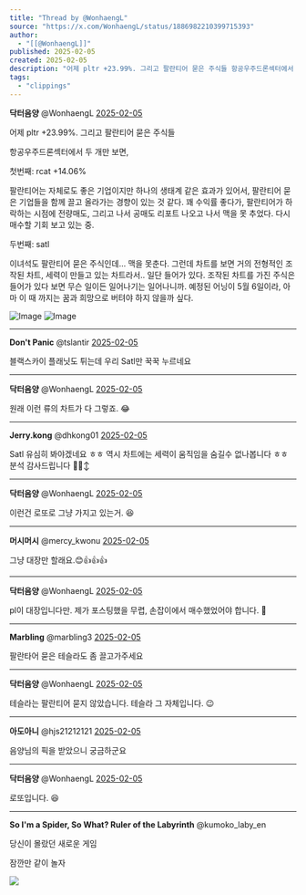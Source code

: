 ```yaml
---
title: "Thread by @WonhaengL"
source: "https://x.com/WonhaengL/status/1886982210399715393"
author:
  - "[[@WonhaengL]]"
published: 2025-02-05
created: 2025-02-05
description: "어제 pltr +23.99%. 그리고 팔란티어 묻은 주식들 항공우주드론섹터에서 두 개만 보면, 첫번째: rcat +14.06% 팔란티어는 자체로도 좋은 기업이지만 하나의 생태계 같은 효과가 있어서, 팔란티어 묻은 기업들을 함께 끌고 올라가는 경향이"
tags:
  - "clippings"
---
```

**닥터음양** @WonhaengL [2025-02-05](https://x.com/WonhaengL/status/1886982210399715393)

어제 pltr +23.99%. 그리고 팔란티어 묻은 주식들

항공우주드론섹터에서 두 개만 보면,

첫번째: rcat +14.06%

팔란티어는 자체로도 좋은 기업이지만 하나의 생태계 같은 효과가 있어서, 팔란티어 묻은 기업들을 함께 끌고 올라가는 경향이 있는 것 같다. 꽤 수익률 좋다가, 팔란티어가 하락하는 시점에 전량매도, 그리고 나서 공매도 리포트 나오고 나서 맥을 못 추었다. 다시 매수할 기회 보고 있는 중.

두번째: satl

이녀석도 팔란티어 묻은 주식인데... 맥을 못춘다. 그런데 차트를 보면 거의 전형적인 조작된 차트, 세력이 만들고 있는 차트라서.. 일단 들어가 있다. 조작된 차트를 가진 주식은 들어가 있다 보면 무슨 일이든 일어나기는 일어나니까. 예정된 어닝이 5월 6일이라, 아마 이 때 까지는 꿈과 희망으로 버텨야 하지 않을까 싶다.

![Image](https://pbs.twimg.com/media/Gi_mNZXaAAARh1z?format=jpg&name=large) ![Image](https://pbs.twimg.com/media/Gi_nGWxbsAACqD3?format=jpg&name=large)

---

**Don't Panic** @tslantir [2025-02-05](https://x.com/tslantir/status/1886989321535939038)

블랙스카이 플래닛도 튀는데 우리 Satl만 꾹꾹 누르네요

---

**닥터음양** @WonhaengL [2025-02-05](https://x.com/WonhaengL/status/1887010995631218727)

원래 이런 류의 차트가 다 그렇죠. 😂

---

**Jerry.kong** @dhkong01 [2025-02-05](https://x.com/dhkong01/status/1886991248168509754)

Satl 유심히 봐야겠네요 ㅎㅎ 역시 차트에는 세력이 움직임을 숨길수 없나봅니다 ㅎㅎ 분석 감사드립니다 🙏🙂‍↕️

---

**닥터음양** @WonhaengL [2025-02-05](https://x.com/WonhaengL/status/1887011075075530765)

이런건 로또로 그냥 가지고 있는거. 😆

---

**머시머시** @mercy\_kwonu [2025-02-05](https://x.com/mercy_kwonu/status/1886994109287809464)

그냥 대장만 할래요.😊👍👍👍

---

**닥터음양** @WonhaengL [2025-02-05](https://x.com/WonhaengL/status/1887011440168747312)

pl이 대장입니다만. 제가 포스팅했을 무렵, 손잡이에서 매수했었어야 합니다. 🙂

---

**Marbling** @marbling3 [2025-02-05](https://x.com/marbling3/status/1887005194170589237)

팔란타어 묻은 테슬라도 좀 끌고가주세요

---

**닥터음양** @WonhaengL [2025-02-05](https://x.com/WonhaengL/status/1887011246668702050)

테슬라는 팔란티어 묻지 않았습니다. 테슬라 그 자체입니다. 😉

---

**아도아니** @hjs21212121 [2025-02-05](https://x.com/hjs21212121/status/1887002975123685563)

음양님의 픽을 받았으니 궁금하군요

---

**닥터음양** @WonhaengL [2025-02-05](https://x.com/WonhaengL/status/1887011165303177595)

로또입니다. 😆

---

**So I'm a Spider, So What? Ruler of the Labyrinth** @kumoko\_laby\_en

당신이 몰랐던 새로운 게임

잠깐만 같이 놀자

![](https://pbs.twimg.com/media/Gi1wG1xawAA10T2?format=jpg&name=large)